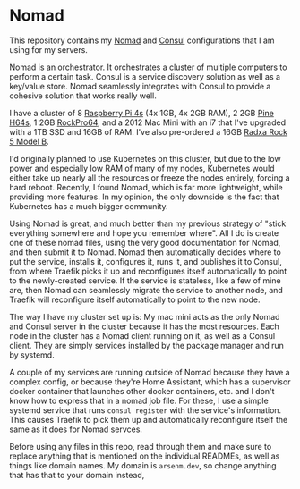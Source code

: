 # Nomad

This repository contains my [Nomad](https://github.com/hashicorp/nomad) and [Consul](https://github.com/hashicorp/consul) configurations that I am using for my servers.

Nomad is an orchestrator. It orchestrates a cluster of multiple computers to perform a certain task. Consul is a service discovery solution as well as a key/value store. Nomad seamlessly integrates with Consul to provide a cohesive solution that works really well.

I have a cluster of 8 [Raspberry Pi 4s](https://www.raspberrypi.com/products/raspberry-pi-4-model-b/) (4x 1GB, 4x 2GB RAM), 2 2GB [Pine H64s](https://www.pine64.org/pine-h64-ver-b/), 1 2GB [RockPro64](https://www.pine64.org/rockpro64/), and a 2012 Mac Mini with an i7 that I've upgraded with a 1TB SSD and 16GB of RAM. I've also pre-ordered a 16GB [Radxa Rock 5 Model B](https://wiki.radxa.com/Rock5/5b).

I'd originally planned to use Kubernetes on this cluster, but due to the low power and especially low RAM of many of my nodes, Kubernetes would either take up nearly all the resources or freeze the nodes entirely, forcing a hard reboot. Recently, I found Nomad, which is far more lightweight, while providing more features. In my opinion, the only downside is the fact that Kubernetes has a much bigger community.

Using Nomad is great, and much better than my previous strategy of "stick everything somewhere and hope you remember where". All I do is create one of these nomad files, using the very good documentation for Nomad, and then submit it to Nomad. Nomad then automatically decides where to put the service, installs it, configures it, runs it, and publishes it to Consul, from where Traefik picks it up and reconfigures itself automatically to point to the newly-created service. If the service is stateless, like a few of mine are, then Nomad can seamlessly migrate the service to another node, and Traefik will reconfigure itself automatically to point to the new node.

The way I have my cluster set up is: My mac mini acts as the only Nomad and Consul server in the cluster because it has the most resources. Each node in the cluster has a Nomad client running on it, as well as a Consul client. They are simply services installed by the package manager and run by systemd.

A couple of my services are running outside of Nomad because they have a complex config, or because they're Home Assistant, which has a supervisor docker container that launches other docker containers, etc. and I don't know how to express that in a nomad job file. For these, I use a simple systemd service that runs `consul register` with the service's information. This causes Traefik to pick them up and automatically reconfigure itself the same as it does for Nomad servces.

Before using any files in this repo, read through them and make sure to replace anything that is mentioned on the individual READMEs, as well as things like domain names. My domain is `arsenm.dev`, so change anything that has that to your domain instead,